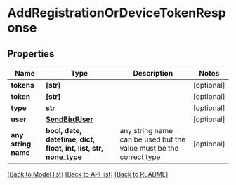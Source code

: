 # AddRegistrationOrDeviceTokenResponse


## Properties
Name | Type | Description | Notes
------------ | ------------- | ------------- | -------------
**tokens** | **[str]** |  | [optional] 
**token** | **[str]** |  | [optional] 
**type** | **str** |  | [optional] 
**user** | [**SendBirdUser**](SendBirdUser.md) |  | [optional] 
**any string name** | **bool, date, datetime, dict, float, int, list, str, none_type** | any string name can be used but the value must be the correct type | [optional]

[[Back to Model list]](../README.md#documentation-for-models) [[Back to API list]](../README.md#documentation-for-api-endpoints) [[Back to README]](../README.md)



